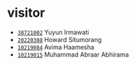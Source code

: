 # visitor
+ [`38721002`](38721002.md) Yuyun Irmawati
+ [`20220308`](20220308.md) Howard Situmorang
+ [`10219084`](10219084.md) Avima Haamesha
+ [`10219015`](10219015.md) Muhammad Abraar Abhirama
